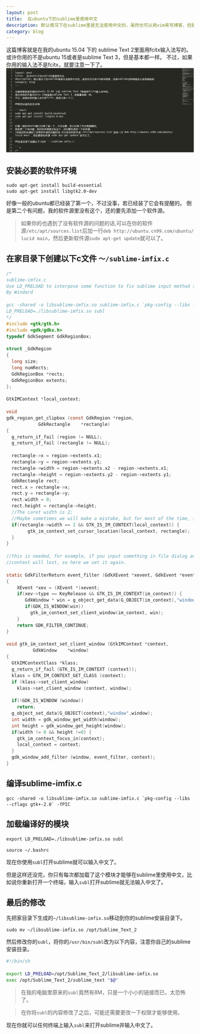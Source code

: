 ```yaml
---
layout: post
title:  在ubuntu下的sublime里使用中文
description: 默认情况下在sublime里是无法使用中文的，虽然也可以用vim来写博客，但是sublime这种神器怎么能有缺陷呢
category: blog
---
```


这篇博客就是在我的ubuntu 15.04 下的 sublime Text 2里面用fcitx输入法写的。
或许你用的不是ubuntu 15或者是sublime Text 3，但是基本都一样。
不过，如果你用的输入法不是fcitx，就要注意一下了。
![sublime_chinese.png](/images/sublime_chinese.png)

## 安装必要的软件环境

```shell
sudo apt-get install build-essential
sudo apt-get install libgtk2.0-dev
```

好像一般的ubuntu都已经装了第一个，不过没事，若已经装了它会有提醒的。
倒是第二个有问题，我的软件源里没有这个，还的要先添加一个软件源。
>如果你的也遇到了没有软件源的问题的话,可以在你的软件源`/etc/apt/sources.list`后加一行`deb http://ubuntu.cn99.com/ubuntu/ lucid main`，然后更新软件源`sudo apt-get update`就可以了。

## 在家目录下创建以下c文件 `～/sublime-imfix.c`

```c
/*
sublime-imfix.c
Use LD_PRELOAD to interpose some function to fix sublime input method support for linux.
By Windard

gcc -shared -o libsublime-imfix.so sublime-imfix.c `pkg-config --libs --cflags gtk+-2.0` -fPIC
LD_PRELOAD=./libsublime-imfix.so subl
*/
#include <gtk/gtk.h>
#include <gdk/gdkx.h>
typedef GdkSegment GdkRegionBox;

struct _GdkRegion
{
  long size;
  long numRects;
  GdkRegionBox *rects;
  GdkRegionBox extents;
};

GtkIMContext *local_context;

void
gdk_region_get_clipbox (const GdkRegion *region,
            GdkRectangle    *rectangle)
{
  g_return_if_fail (region != NULL);
  g_return_if_fail (rectangle != NULL);

  rectangle->x = region->extents.x1;
  rectangle->y = region->extents.y1;
  rectangle->width = region->extents.x2 - region->extents.x1;
  rectangle->height = region->extents.y2 - region->extents.y1;
  GdkRectangle rect;
  rect.x = rectangle->x;
  rect.y = rectangle->y;
  rect.width = 0;
  rect.height = rectangle->height;
  //The caret width is 2;
  //Maybe sometimes we will make a mistake, but for most of the time, it should be the caret.
  if(rectangle->width == 2 && GTK_IS_IM_CONTEXT(local_context)) {
        gtk_im_context_set_cursor_location(local_context, rectangle);
  }
}

//this is needed, for example, if you input something in file dialog and return back the edit area
//context will lost, so here we set it again.

static GdkFilterReturn event_filter (GdkXEvent *xevent, GdkEvent *event, gpointer im_context)
{
    XEvent *xev = (XEvent *)xevent;
    if(xev->type == KeyRelease && GTK_IS_IM_CONTEXT(im_context)) {
       GdkWindow * win = g_object_get_data(G_OBJECT(im_context),"window");
       if(GDK_IS_WINDOW(win))
         gtk_im_context_set_client_window(im_context, win);
    }
    return GDK_FILTER_CONTINUE;
}

void gtk_im_context_set_client_window (GtkIMContext *context,
          GdkWindow    *window)
{
  GtkIMContextClass *klass;
  g_return_if_fail (GTK_IS_IM_CONTEXT (context));
  klass = GTK_IM_CONTEXT_GET_CLASS (context);
  if (klass->set_client_window)
    klass->set_client_window (context, window);

  if(!GDK_IS_WINDOW (window))
    return;
  g_object_set_data(G_OBJECT(context),"window",window);
  int width = gdk_window_get_width(window);
  int height = gdk_window_get_height(window);
  if(width != 0 && height !=0) {
    gtk_im_context_focus_in(context);
    local_context = context;
  }
  gdk_window_add_filter (window, event_filter, context);
}
```

## 编译sublime-imfix.c

```shell
gcc -shared -o libsublime-imfix.so sublime-imfix.c `pkg-config --libs --cflags gtk+-2.0` -fPIC
```

## 加载编译好的模块

```shell
export LD_PRELOAD=./libsublime-imfix.so subl
```

```shell
source ~/.bashrc
```

现在你使用`subl`打开sublime就可以输入中文了。

但是这样还没完，你只有每次都加载了这个模块才能够在sublime里使用中文，比如说你重新打开一个终端，输入`subl`打开sublime就无法输入中文了。

## 最后的修改

先把家目录下生成的`~/libsublime-imfix.so`移动到你的sublime安装目录下。


```shell
sudo mv ~/libsublime-imfix.so /opt/Sublime_Text_2
```

然后修改你的`subl`，将你的`/usr/bin/subl`改为以下内容，注意你自己的sublime安装目录。

```bash
#!/bin/sh

export LD_PRELOAD=/opt/Sublime_Text_2/libsublime-imfix.so
exec /opt/Sublime_Text_2/sublime_text "$@"
```

>在我的电脑里原来的`subl`竟然有8M，只是一个小小的链接而已，太恐怖了。

>在你将`subl`的内容修改了之后，可能还需要更改一下权限才能够使用。

现在你就可以任何终端上输入`subl`来打开sublime并输入中文了。
